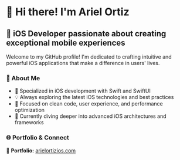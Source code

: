 # 👋 Hi there! I'm Ariel Ortiz

## 📱 iOS Developer passionate about creating exceptional mobile experiences

Welcome to my GitHub profile! I'm dedicated to crafting intuitive and powerful iOS applications that make a difference in users' lives.

### 🚀 About Me
- 📱 Specialized in iOS development with Swift and SwiftUI
- 💡 Always exploring the latest iOS technologies and best practices
- 🎯 Focused on clean code, user experience, and performance optimization
- 🌱 Currently diving deeper into advanced iOS architectures and frameworks

### 🌐 Portfolio & Connect
🔗 **Portfolio:** [arielortizios.com](https://arielortizios.com/)
